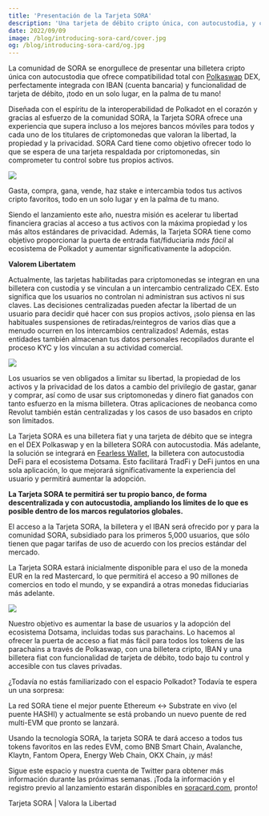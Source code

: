 ```yaml
---
title: 'Presentación de la Tarjeta SORA'
description: 'Una tarjeta de débito cripto única, con autocustodia, y creada para el futuro interoperable.'
date: 2022/09/09
image: /blog/introducing-sora-card/cover.jpg
og: /blog/introducing-sora-card/og.jpg
---
```


La comunidad de SORA se enorgullece de presentar una billetera cripto única con autocustodia que ofrece compatibilidad total con [Polkaswap](http://polkaswap.io/) DEX, perfectamente integrada con IBAN (cuenta bancaria) y funcionalidad de tarjeta de débito, ¡todo en un solo lugar, en la palma de tu mano!

<YoutubeVideo id="TUcH7hl0K-I" cover="https://miro.medium.com/v2/resize:fit:1400/format:webp/0*YH6f6bgNSBn6ZZnd.png" class="my-xl"></YoutubeVideo>

Diseñada con el espíritu de la interoperabilidad de Polkadot en el corazón y gracias al esfuerzo de la comunidad SORA, la Tarjeta SORA ofrece una experiencia que supera incluso a los mejores bancos móviles para todos y cada uno de los titulares de criptomonedas que valoran la libertad, la propiedad y la privacidad. SORA Card tiene como objetivo ofrecer todo lo que se espera de una tarjeta respaldada por criptomonedas, sin comprometer tu control sobre tus propios activos.

![](https://miro.medium.com/v2/resize:fit:1400/0*mX4SnXqz7RqLpK2m.png)

Gasta, compra, gana, vende, haz stake e intercambia todos tus activos cripto favoritos, todo en un solo lugar y en la palma de tu mano.

Siendo el lanzamiento este año, nuestra misión es acelerar tu libertad financiera gracias al acceso a tus activos con la máxima propiedad y los más altos estándares de privacidad. Además, la Tarjeta SORA tiene como objetivo proporcionar la puerta de entrada fiat/fiduciaria *más fácil* al ecosistema de Polkadot y aumentar significativamente la adopción.

**Valorem Libertatem**

Actualmente, las tarjetas habilitadas para criptomonedas se integran en una billetera con custodia y se vinculan a un intercambio centralizado CEX. Esto significa que los usuarios no controlan ni administran sus activos ni sus claves. Las decisiones centralizadas pueden afectar la libertad de un usuario para decidir qué hacer con sus propios activos, ¡solo piensa en las habituales suspensiones de retiradas/reintegros de varios días que a menudo ocurren en los intercambios centralizados! Además, estas entidades también almacenan tus datos personales recopilados durante el proceso KYC y los vinculan a su actividad comercial.

![](https://miro.medium.com/v2/resize:fit:1400/0*4hPCIVDpl8XF88hR.png)

Los usuarios se ven obligados a limitar su libertad, la propiedad de los activos y la privacidad de los datos a cambio del privilegio de gastar, ganar y comprar, así como de usar sus criptomonedas y dinero fiat ganados con tanto esfuerzo en la misma billetera. Otras aplicaciones de neobanca como Revolut también están centralizadas y los casos de uso basados en cripto son limitados.

La Tarjeta SORA es una billetera fiat y una tarjeta de débito que se integra en el DEX Polkaswap y en la billetera SORA con autocustodia. Más adelante, la solución se integrará en [Fearless Wallet](https://fearlesswallet.io/), la billetera con autocustodia DeFi para el ecosistema Dotsama. Esto facilitará TradFi y DeFi juntos en una sola aplicación, lo que mejorará significativamente la experiencia del usuario y permitirá aumentar la adopción.

**La Tarjeta SORA te permitirá ser tu propio banco, de forma descentralizada y con autocustodia, ampliando los límites de lo que es posible dentro de los marcos regulatorios globales.**

El acceso a la Tarjeta SORA, la billetera y el IBAN será ofrecido por y para la comunidad SORA, subsidiado para los primeros 5,000 usuarios, que sólo tienen que pagar tarifas de uso de acuerdo con los precios estándar del mercado.

La Tarjeta SORA estará inicialmente disponible para el uso de la moneda EUR en la red Mastercard, lo que permitirá el acceso a 90 millones de comercios en todo el mundo, y se expandirá a otras monedas fiduciarias más adelante.

![](https://miro.medium.com/v2/resize:fit:1400/0*Aw02qONs3aFP1kAC.png)

Nuestro objetivo es aumentar la base de usuarios y la adopción del ecosistema Dotsama, incluidas todas sus parachains. Lo hacemos al ofrecer la puerta de acceso a fiat más fácil para todos los tokens de las parachains a través de Polkaswap, con una billetera cripto, IBAN y una billetera fiat con funcionalidad de tarjeta de débito, todo bajo tu control y accesible con tus claves privadas.

¿Todavía no estás familiarizado con el espacio Polkadot? Todavía te espera un una sorpresa:

La red SORA tiene el mejor puente Ethereum <-> Substrate en vivo (el puente HASHI) y actualmente se está probando un nuevo puente de red multi-EVM que pronto se lanzará.

Usando la tecnología SORA, la tarjeta SORA te dará acceso a todos tus tokens favoritos en las redes EVM, como BNB Smart Chain, Avalanche, Klaytn, Fantom Opera, Energy Web Chain, OKX Chain, ¡y más!

Sigue este espacio y nuestra cuenta de Twitter para obtener más información durante las próximas semanas. ¡Toda la información y el registro previo al lanzamiento estarán disponibles en [soracard.com](http://soracard.com/), pronto!

Tarjeta SORA | Valora la Libertad
